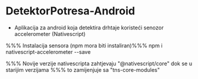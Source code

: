 # DetektorPotresa-Android
- Aplikacija za android koja detektira drhtaje koristeći senozor accelerometer (Nativescript)

%%% Instalacija sensora (npm mora biti instaliran)%%%
npm i nativescript-accelerometer --save

%%% Novije verzije nativescripta zahtjevaju "@nativescript/core" dok se u starijim verzijama
%%% to zamijenjuje sa "tns-core-modules"

